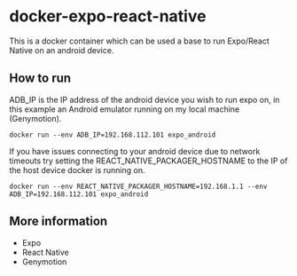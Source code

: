 # docker-expo-react-native

This is a docker container which can be used a base to run Expo/React Native on an android device.

## How to run

ADB_IP is the IP address of the android device you wish to run expo on, in this example an Android emulator running on my local machine (Genymotion).

`docker run --env ADB_IP=192.168.112.101 expo_android`

If you have issues connecting to your android device due to network timeouts try setting the REACT_NATIVE_PACKAGER_HOSTNAME to the IP of the host device docker is running on.

`docker run --env REACT_NATIVE_PACKAGER_HOSTNAME=192.168.1.1 --env ADB_IP=192.168.112.101 expo_android`

## More information

* Expo
* React Native
* Genymotion

